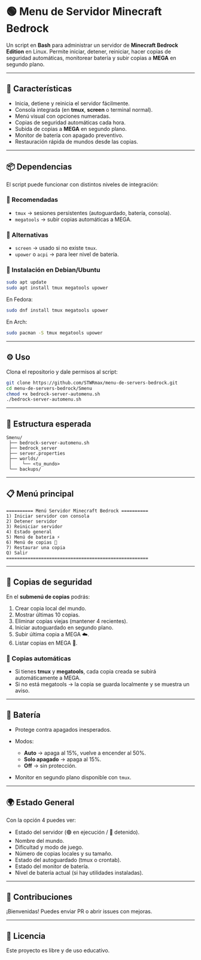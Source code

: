 # 🟢 Menu de Servidor Minecraft Bedrock

Un script en **Bash** para administrar un servidor de **Minecraft Bedrock Edition** en Linux.
Permite iniciar, detener, reiniciar, hacer copias de seguridad automáticas, monitorear batería y subir copias a **MEGA** en segundo plano.

---

## 🚀 Características

* Inicia, detiene y reinicia el servidor fácilmente.
* Consola integrada (en **tmux**, **screen** o terminal normal).
* Menú visual con opciones numeradas.
* Copias de seguridad automáticas cada hora.
* Subida de copias a **MEGA** en segundo plano.
* Monitor de batería con apagado preventivo.
* Restauración rápida de mundos desde las copias.

---

## 📦 Dependencias

El script puede funcionar con distintos niveles de integración:

### 🔹 Recomendadas

* `tmux` → sesiones persistentes (autoguardado, batería, consola).
* `megatools` → subir copias automáticas a MEGA.

### 🔹 Alternativas

* `screen` → usado si no existe `tmux`.
* `upower` o `acpi` → para leer nivel de batería.

### 🔹 Instalación en Debian/Ubuntu

```bash
sudo apt update
sudo apt install tmux megatools upower
```

En Fedora:

```bash
sudo dnf install tmux megatools upower
```

En Arch:

```bash
sudo pacman -S tmux megatools upower
```

---

## ⚙️ Uso

Clona el repositorio y dale permisos al script:

```bash
git clone https://github.com/STWRmax/menu-de-servers-bedrock.git
cd menu-de-servers-bedrock/Smenu
chmod +x bedrock-server-automenu.sh
./bedrock-server-automenu.sh
```

---

## 📂 Estructura esperada

```
Smenu/
 ├── bedrock-server-automenu.sh
 ├── bedrock_server
 ├── server.properties
 ├── worlds/
 │    └── <tu_mundo>
 └── backups/
```

---

## 📋 Menú principal

```
========== Menú Servidor Minecraft Bedrock ==========
1) Iniciar servidor con consola
2) Detener servidor
3) Reiniciar servidor
4) Estado general
5) Menú de batería ⚡
6) Menú de copias 💾
7) Restaurar una copia
Q) Salir
=====================================================
```

---

## 💾 Copias de seguridad

En el **submenú de copias** podrás:

1. Crear copia local del mundo.
2. Mostrar últimas 10 copias.
3. Eliminar copias viejas (mantener 4 recientes).
4. Iniciar autoguardado en segundo plano.
5. Subir última copia a MEGA ☁️.
6. Listar copias en MEGA 📂.

### 🔹 Copias automáticas

* Si tienes **tmux** y **megatools**, cada copia creada se subirá automáticamente a MEGA.
* Si no está megatools → la copia se guarda localmente y se muestra un aviso.

---

## 🔋 Batería

* Protege contra apagados inesperados.
* Modos:

  * **Auto** → apaga al 15%, vuelve a encender al 50%.
  * **Solo apagado** → apaga al 15%.
  * **Off** → sin protección.
* Monitor en segundo plano disponible con `tmux`.

---

## 🌍 Estado General

Con la opción 4 puedes ver:

* Estado del servidor (🟢 en ejecución / 🔴 detenido).
* Nombre del mundo.
* Dificultad y modo de juego.
* Número de copias locales y su tamaño.
* Estado del autoguardado (tmux o crontab).
* Estado del monitor de batería.
* Nivel de batería actual (si hay utilidades instaladas).

---

## 🤝 Contribuciones

¡Bienvenidas! Puedes enviar PR o abrir issues con mejoras.

---

## 📜 Licencia

Este proyecto es libre y de uso educativo.
